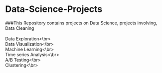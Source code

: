 # Data-Science-Projects
###This Repository contains projects on Data Science, projects involving, 
 <br>Data Cleaning</br>
 <br>Data Exploration<\br>
 <br>Data Visualization<\br>
 <br>Machine Learning<\br>
 <br>Time series Analysis<\br>
 <br>A/B Testing<\br>
 <br>Clustering<\br>

